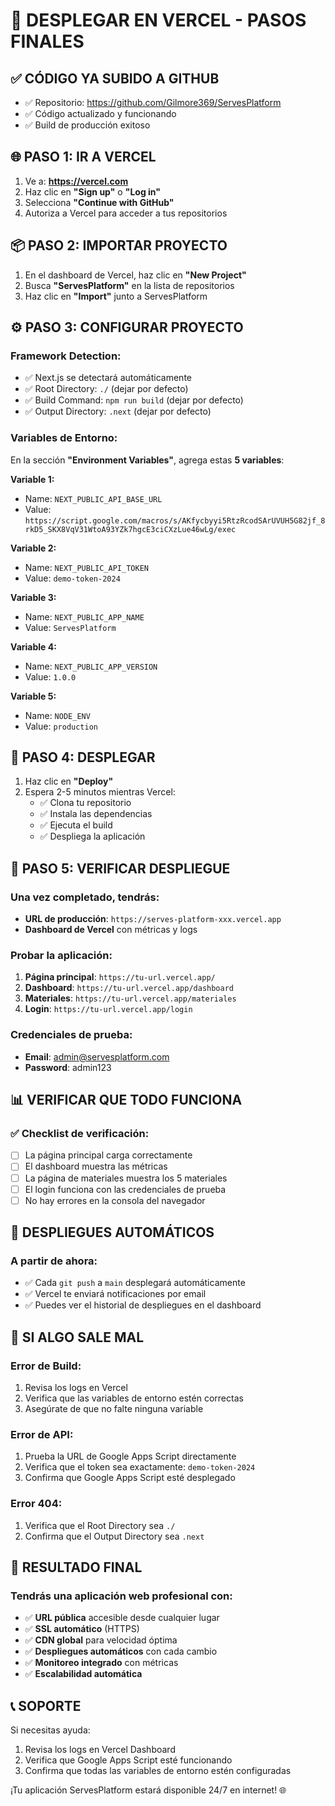 # 🚀 DESPLEGAR EN VERCEL - PASOS FINALES

## ✅ CÓDIGO YA SUBIDO A GITHUB
- ✅ Repositorio: https://github.com/Gilmore369/ServesPlatform
- ✅ Código actualizado y funcionando
- ✅ Build de producción exitoso

## 🌐 PASO 1: IR A VERCEL

1. Ve a: **https://vercel.com**
2. Haz clic en **"Sign up"** o **"Log in"**
3. Selecciona **"Continue with GitHub"**
4. Autoriza a Vercel para acceder a tus repositorios

## 📦 PASO 2: IMPORTAR PROYECTO

1. En el dashboard de Vercel, haz clic en **"New Project"**
2. Busca **"ServesPlatform"** en la lista de repositorios
3. Haz clic en **"Import"** junto a ServesPlatform

## ⚙️ PASO 3: CONFIGURAR PROYECTO

### Framework Detection:
- ✅ Next.js se detectará automáticamente
- ✅ Root Directory: `./` (dejar por defecto)
- ✅ Build Command: `npm run build` (dejar por defecto)
- ✅ Output Directory: `.next` (dejar por defecto)

### Variables de Entorno:
En la sección **"Environment Variables"**, agrega estas **5 variables**:

**Variable 1:**
- Name: `NEXT_PUBLIC_API_BASE_URL`
- Value: `https://script.google.com/macros/s/AKfycbyyi5RtzRcodSArUVUH5G82jf_8rkD5_SKX8VqV31WtoA93YZk7hgcE3ciCXzLue46wLg/exec`

**Variable 2:**
- Name: `NEXT_PUBLIC_API_TOKEN`
- Value: `demo-token-2024`

**Variable 3:**
- Name: `NEXT_PUBLIC_APP_NAME`
- Value: `ServesPlatform`

**Variable 4:**
- Name: `NEXT_PUBLIC_APP_VERSION`
- Value: `1.0.0`

**Variable 5:**
- Name: `NODE_ENV`
- Value: `production`

## 🚀 PASO 4: DESPLEGAR

1. Haz clic en **"Deploy"**
2. Espera 2-5 minutos mientras Vercel:
   - ✅ Clona tu repositorio
   - ✅ Instala las dependencias
   - ✅ Ejecuta el build
   - ✅ Despliega la aplicación

## 🎉 PASO 5: VERIFICAR DESPLIEGUE

### Una vez completado, tendrás:
- **URL de producción**: `https://serves-platform-xxx.vercel.app`
- **Dashboard de Vercel** con métricas y logs

### Probar la aplicación:
1. **Página principal**: `https://tu-url.vercel.app/`
2. **Dashboard**: `https://tu-url.vercel.app/dashboard`
3. **Materiales**: `https://tu-url.vercel.app/materiales`
4. **Login**: `https://tu-url.vercel.app/login`

### Credenciales de prueba:
- **Email**: admin@servesplatform.com
- **Password**: admin123

## 📊 VERIFICAR QUE TODO FUNCIONA

### ✅ Checklist de verificación:
- [ ] La página principal carga correctamente
- [ ] El dashboard muestra las métricas
- [ ] La página de materiales muestra los 5 materiales
- [ ] El login funciona con las credenciales de prueba
- [ ] No hay errores en la consola del navegador

## 🔄 DESPLIEGUES AUTOMÁTICOS

### A partir de ahora:
- ✅ Cada `git push` a `main` desplegará automáticamente
- ✅ Vercel te enviará notificaciones por email
- ✅ Puedes ver el historial de despliegues en el dashboard

## 🚨 SI ALGO SALE MAL

### Error de Build:
1. Revisa los logs en Vercel
2. Verifica que las variables de entorno estén correctas
3. Asegúrate de que no falte ninguna variable

### Error de API:
1. Prueba la URL de Google Apps Script directamente
2. Verifica que el token sea exactamente: `demo-token-2024`
3. Confirma que Google Apps Script esté desplegado

### Error 404:
1. Verifica que el Root Directory sea `./`
2. Confirma que el Output Directory sea `.next`

## 🎯 RESULTADO FINAL

### Tendrás una aplicación web profesional con:
- ✅ **URL pública** accesible desde cualquier lugar
- ✅ **SSL automático** (HTTPS)
- ✅ **CDN global** para velocidad óptima
- ✅ **Despliegues automáticos** con cada cambio
- ✅ **Monitoreo integrado** con métricas
- ✅ **Escalabilidad automática**

## 📞 SOPORTE

Si necesitas ayuda:
1. Revisa los logs en Vercel Dashboard
2. Verifica que Google Apps Script esté funcionando
3. Confirma que todas las variables de entorno estén configuradas

¡Tu aplicación ServesPlatform estará disponible 24/7 en internet! 🌐